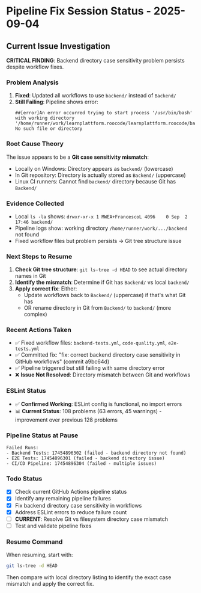 # Pipeline Fix Session Status - 2025-09-04

## Current Issue Investigation
**CRITICAL FINDING**: Backend directory case sensitivity problem persists despite workflow fixes.

### Problem Analysis
1. **Fixed**: Updated all workflows to use `backend/` instead of `Backend/` 
2. **Still Failing**: Pipeline shows error: 
   ```
   ##[error]An error occurred trying to start process '/usr/bin/bash' with working directory '/home/runner/work/learnplattform.roocode/learnplattform.roocode/backend'. No such file or directory
   ```

### Root Cause Theory
The issue appears to be a **Git case sensitivity mismatch**:
- Locally on Windows: Directory appears as `backend/` (lowercase)  
- In Git repository: Directory is actually stored as `Backend/` (uppercase)
- Linux CI runners: Cannot find `backend/` directory because Git has `Backend/`

### Evidence Collected
- Local `ls -la` shows: `drwxr-xr-x 1 MWEA+FrancescoL 4096    0 Sep  2 17:46 backend/`
- Pipeline logs show: working directory `/home/runner/work/.../backend` not found
- Fixed workflow files but problem persists → Git tree structure issue

### Next Steps to Resume
1. **Check Git tree structure**: `git ls-tree -d HEAD` to see actual directory names in Git
2. **Identify the mismatch**: Determine if Git has `Backend/` vs local `backend/`
3. **Apply correct fix**: Either:
   - Update workflows back to `Backend/` (uppercase) if that's what Git has
   - OR rename directory in Git from `Backend/` to `backend/` (more complex)

### Recent Actions Taken
- ✅ Fixed workflow files: `backend-tests.yml`, `code-quality.yml`, `e2e-tests.yml` 
- ✅ Committed fix: "fix: correct backend directory case sensitivity in GitHub workflows" (commit a9bc64d)
- ✅ Pipeline triggered but still failing with same directory error
- ❌ **Issue Not Resolved**: Directory mismatch between Git and workflows

### ESLint Status
- ✅ **Confirmed Working**: ESLint config is functional, no import errors
- 📊 **Current Status**: 108 problems (63 errors, 45 warnings) - improvement over previous 128 problems

### Pipeline Status at Pause
```
Failed Runs:
- Backend Tests: 17454896302 (failed - backend directory not found)
- E2E Tests: 17454896301 (failed - backend directory issue) 
- CI/CD Pipeline: 17454896304 (failed - multiple issues)
```

### Todo Status
- [x] Check current GitHub Actions pipeline status
- [x] Identify any remaining pipeline failures  
- [x] Fix backend directory case sensitivity in workflows
- [x] Address ESLint errors to reduce failure count
- [ ] **CURRENT**: Resolve Git vs filesystem directory case mismatch
- [ ] Test and validate pipeline fixes

### Resume Command
When resuming, start with: 
```bash
git ls-tree -d HEAD
```
Then compare with local directory listing to identify the exact case mismatch and apply the correct fix.